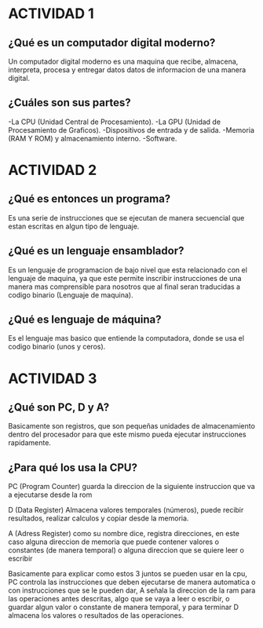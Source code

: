 # ACTIVIDAD 1

## ¿Qué es un computador digital moderno?

Un computador digital moderno es una maquina que recibe, almacena, interpreta, procesa y entregar datos datos de informacion de una manera digital.

## ¿Cuáles son sus partes?

-La CPU (Unidad Central de Procesamiento).
-La GPU (Unidad de Procesamiento de Graficos).
-Dispositivos de entrada y de salida.
-Memoria (RAM Y ROM) y almacenamiento interno.
-Software.

# ACTIVIDAD 2

## ¿Qué es entonces un programa?

Es una serie de instrucciones que se ejecutan de manera secuencial que estan escritas en algun tipo de lenguaje.

## ¿Qué es un lenguaje ensamblador?

Es un lenguaje de programacion de bajo nivel que esta relacionado con el lenguaje de maquina, ya que este permite inscribir instrucciones
de una manera mas comprensible para nosotros que al final seran traducidas a codigo binario (Lenguaje de maquina).

## ¿Qué es lenguaje de máquina?

Es el lenguaje mas basico que entiende la computadora, donde se usa el codigo binario (unos y ceros).

# ACTIVIDAD 3

## ¿Qué son PC, D y A?

Basicamente son registros, que son pequeñas unidades de almacenamiento dentro del procesador para que este mismo pueda ejecutar instrucciones
rapidamente.

## ¿Para qué los usa la CPU?

PC (Program Counter) guarda la direccion de la siguiente instruccion que va a ejecutarse desde la rom

D (Data Register) Almacena valores temporales (números), puede recibir resultados, realizar calculos y copiar desde la memoria.

A (Adress Register) como su nombre dice, registra direcciones, en este caso alguna direccion de memoria que puede contener valores o constantes (de manera temporal) o alguna direccion que
se quiere leer o escribir

Basicamente para explicar como estos 3 juntos se pueden usar en la cpu, PC controla las instrucciones que deben ejecutarse de manera automatica o con instrucciones que se le 
pueden dar, A señala la direccion de la ram para las operaciones antes descritas, algo que se vaya a leer o escribir, o guardar algun valor o constante de manera temporal, y para terminar D almacena los valores o resultados de las operaciones.

